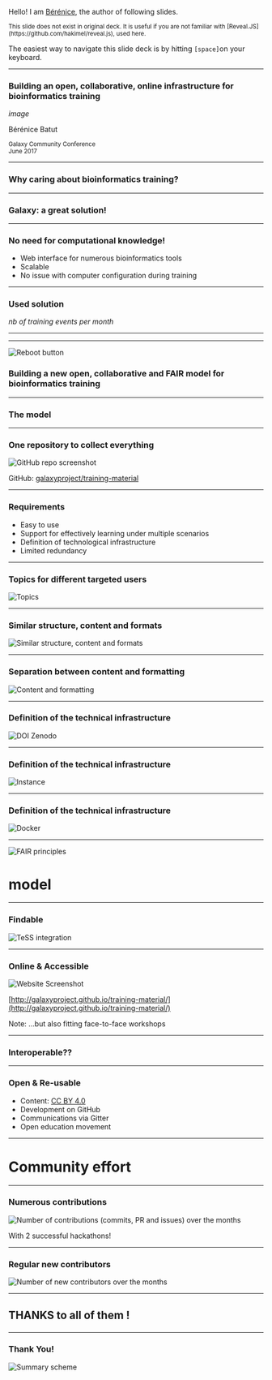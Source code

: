 Hello! I am [Bérénice](http://bebatut.fr/), the author of following slides.

<small>
This slide does not exist in original deck. It is useful if you are not familiar with [Reveal.JS](https://github.com/hakimel/reveal.js), used here.
</small>

The easiest way to navigate this slide deck is by hitting `[space]`on your keyboard.

---

### Building an open, collaborative, online infrastructure for bioinformatics training

*image*

Bérénice Batut

<small>
Galaxy Community Conference <br>June 2017
</small>

---

### Why caring about bioinformatics training?

---

### Galaxy: a great solution!

----

### No need for computational knowledge!


- Web interface for numerous bioinformatics tools
- Scalable
- No issue with computer configuration during training

----

### Used solution

*nb of training events per month*

---

<!-- .slide: data-background="images/gtn_explanation.png" -->

---

![Reboot button](images/RebootButton.jpg) <!-- .element height="40%" width="40%" -->

### Building a new **open**, **collaborative** and **FAIR** model for bioinformatics training

---

### The model

----

### One repository to collect everything

![GitHub repo screenshot](images/github_repo.png) <!-- .element height="60%" width="60%" -->

GitHub: [galaxyproject/training-material](https://github.com/galaxyproject/training-material)

----

### Requirements

- Easy to use
- Support for effectively learning under multiple scenarios
- Definition of technological infrastructure
- Limited redundancy

----

### Topics for different targeted users

![Topics](images/structure_topics.png)

----

### Similar structure, content and formats

![Similar structure, content and formats](images/structure_content.png) <!-- .element height="70%" width="70%" -->

----

### Separation between content and formatting

![Content and formatting](images/content_formatting.png)

----

### Definition of the technical infrastructure

![DOI Zenodo](images/structure_technical_zenodo.png) <!-- .element height="90%" width="90%" -->

----

### Definition of the technical infrastructure

![Instance](images/structure_technical_instance.png) <!-- .element height="80%" width="80%" -->

----

### Definition of the technical infrastructure

![Docker](images/structure_technical_docker.png) <!-- .element height="70%" width="70%" -->

---

![FAIR principles](images/FAIR_data_principles.jpg)

# model

----

### Findable

![TeSS integration](images/tess.png)

----

### Online & Accessible

![Website Screenshot](images/website_screenshot.png) <!-- .element height="55%" width="55%" -->

[http://galaxyproject.github.io/training-material/](http://galaxyproject.github.io/training-material/)

Note: ...but also fitting face-to-face workshops

----

### Interoperable??

----

### Open & Re-usable

- Content: [CC BY 4.0](https://creativecommons.org/licenses/by/4.0/)
- Development on GitHub
- Communications via Gitter
- Open education movement

---

<!-- .slide: data-background="images/osi.jpg" -->

# Community effort

----

### Numerous contributions

![Number of contributions (commits, PR and issues) over the months](images/contributions.png)

With 2 successful hackathons!

----

### Regular new contributors

![Number of new contributors over the months](images/new_contributors.png)

----

<!-- .slide: data-background-color="#000000" data-background="images/contributors.png" -->


<h2 class="fragment" data-fragment-index="2">THANKS to all of them !</p>

---

### Thank You!

![Summary scheme](images/global_analysis_scheme.png)


